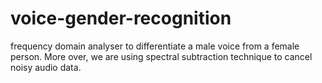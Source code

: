 # voice-gender-recognition
frequency domain analyser to differentiate a male voice from a female person.
More over, we are using spectral subtraction technique to cancel noisy audio data.
